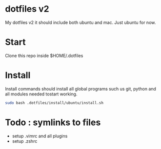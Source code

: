 # dotfiles v2
My dotfiles v2 it should include both ubuntu and mac. Just ubuntu for now. 

# Start
Clone this repo inside $HOME/.dotfiles

# Install 
Install commands should install all global programs such us git, python and all modules needed tostart working. 

```bash
sudo bash .dotfiles/install/ubuntu/install.sh
```

# Todo : symlinks to files 
* setup .vimrc and all plugins
* setup .zshrc


